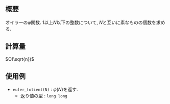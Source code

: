 ## 概要

オイラーの$\varphi$関数. $1$以上$N$以下の整数について, $N$と互いに素なものの個数を求める.

## 計算量

$O(\sqrt{n})$

## 使用例

* `euler_totient(N)` : $\varphi(N)$を返す.
  * 返り値の型 : `long long`

